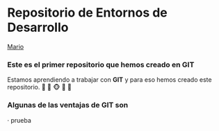 # Repositorio de Entornos de Desarrollo

[Mario](https://moodle.iespablopicasso.es/pluginfile.php/14597/mod_resource/content/3/GIT%20y%20GitHub.%20%20Control%20de%20versiones.pdf)

### Este es el primer repositorio que hemos creado en GIT

Estamos aprendiendo a trabajar con __GIT__ y para eso hemos creado este repositorio. :adult: :gorilla: :monkey_face: :monkey: :orangutan:

### Algunas de las ventajas de GIT son

· prueba